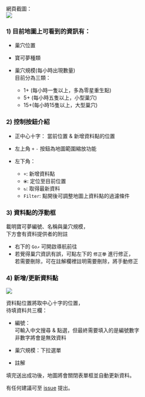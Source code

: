 
網頁截圖：  
![](https://i.imgur.com/KqBbiJ3.png)

### 1) 目前地圖上可看到的資訊有：

* 巢穴位置
* 寶可夢種類
* 巢穴規模(每小時出現數量)  
  目前分為三類：

  * 1+ (每小時一隻以上，多為零星重生點)
  * 5+ (每小時五隻以上，小型巢穴)
  * 15+(每小時15隻以上，大型巢穴)


### 2) 控制按鈕介紹

* 正中心十字： 當前位置 & 新增資料點的位置
* 左上角 `+` `-` 按鈕為地圖範圍縮放功能
* 左下角：

  * `+`: 新增資料點
  * `⦿`: 定位至目前位置
  * `↻`: 取得最新資料
  * `Filter`: 點開後可調整地圖上資料點的過濾條件

### 3) 資料點的浮動框

載明寶可夢編號、名稱與巢穴規模，  
下方會有資料提供者的附註

* 右下的 `Go↗️` 可開啟導航前往
* 若覺得巢穴資訊有誤，可點左下的 `修正拳` 進行修正，  
  若需要刪除，可在註解欄裡註明需要刪除，將手動修正


### 4) 新增/更新資料點

![](https://i.imgur.com/arRhjbh.png)

資料點位置將取中心十字的位置，  
待填資料共三欄：

* 編號：  
  可輸入中文搜尋 & 點選，但最終需要填入的是編號數字  
  非數字將會是無效資料

* 巢穴規模：下拉選單
* 註解

填完送出成功後，地圖將會關閉表單框並自動更新資料。

有任何建議可至 [issue](https://github.com/Rplus/PM-nest-map/issues) 提出。
